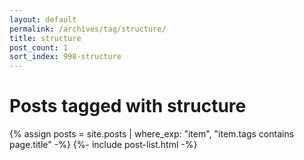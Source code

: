 ```yaml
---
layout: default
permalink: /archives/tag/structure/
title: structure
post_count: 1
sort_index: 998-structure
---
```

<h1 class="page-heading">Posts tagged with structure</h1>
{% assign posts = site.posts | where_exp: "item", "item.tags contains page.title" -%}
{%- include post-list.html -%}
